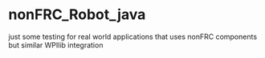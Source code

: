 # nonFRC_Robot_java
 just some testing for real world applications that uses nonFRC components but similar WPIlib integration
